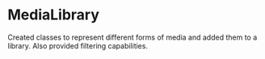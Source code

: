 # MediaLibrary
Created classes to represent different forms of media and added them to a library. Also provided filtering capabilities.
